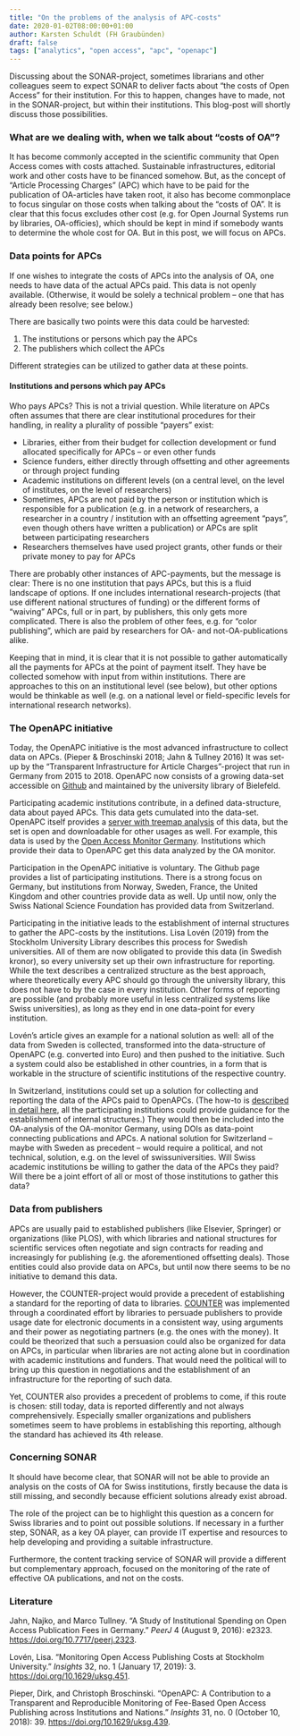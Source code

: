 ```yaml
---
title: "On the problems of the analysis of APC-costs"
date: 2020-01-02T08:00:00+01:00
author: Karsten Schuldt (FH Graubünden)
draft: false
tags: ["analytics", "open access", "apc", "openapc"]
---
```


Discussing about the SONAR-project, sometimes librarians and other colleagues seem to expect SONAR to deliver facts about “the costs of Open Access” for their institution. For this to happen, changes have to made, not in the SONAR-project, but within their institutions. This blog-post will shortly discuss those possibilities.

<!--more-->

### What are we dealing with, when we talk about “costs of OA”?

It has become commonly accepted in the scientific community that Open Access comes with costs attached. Sustainable infrastructures, editorial work and other costs have to be financed somehow. But, as the concept of “Article Processing Charges” (APC) which have to be paid for the publication of OA-articles have taken root, it also has become commonplace to focus singular on those costs when talking about the “costs of OA”. It is clear that this focus excludes other cost (e.g. for Open Journal Systems run by libraries, OA-officies), which should be kept in mind if somebody wants to determine the whole cost for OA. But in this post, we will focus on APCs.

### Data points for APCs

If one wishes to integrate the costs of APCs into the analysis of OA, one needs to have data of the actual APCs paid. This data is not openly available. (Otherwise, it would be solely a technical problem – one that has already been resolve; see below.)

There are basically two points were this data could be harvested:
1. The institutions or persons which pay the APCs
1. The publishers which collect the APCs

Different strategies can be utilized to gather data at these points.

#### Institutions and persons which pay APCs

Who pays APCs? This is not a trivial question. While literature on APCs often assumes that there are clear institutional procedures for their handling, in reality a plurality of possible “payers” exist:
* Libraries, either from their budget for collection development or fund allocated specifically for APCs – or even other funds
* Science funders, either directly through offsetting and other agreements or through project funding
* Academic institutions on different levels (on a central level, on the level of institutes, on the level of researchers)
* Sometimes, APCs are not paid by the person or institution which is responsible for a publication (e.g. in a network of researchers, a researcher in a country / institution with an offsetting agreement “pays”, even though others have written a publication) or APCs are split between participating researchers
* Researchers themselves have used project grants, other funds or their private money to pay for APCs

There are probably other instances of APC-payments, but the message is clear: There is no one institution that pays APCs, but this is a fluid landscape of options. If one includes international research-projects (that use different national structures of funding) or the different forms of “waiving” APCs, full or in part, by publishers, this only gets more complicated. There is also the problem of other fees, e.g. for “color publishing”, which are paid by researchers for OA- and not-OA-publications alike.

Keeping that in mind, it is clear that it is not possible to gather automatically all the payments for APCs at the point of payment itself. They have be collected somehow with input from within institutions. There are approaches to this on an institutional level (see below), but other options would be thinkable as well (e.g. on a national level or field-specific levels for international research networks).

### The OpenAPC initiative

Today, the OpenAPC initiative is the most advanced infrastructure to collect data on APCs. (Pieper & Broschinski 2018; Jahn & Tullney 2016) It was set-up by the “Transparent Infrastructure for Article Charges”-project that run in Germany from 2015 to 2018. OpenAPC now consists of a growing data-set accessible on [Github](https://github.com/OpenAPC/openapc-de) and maintained by the university library of Bielefeld.

Participating academic institutions contribute, in a defined data-structure, data about payed APCs. This data gets cumulated into the data-set. OpenAPC itself provides a [server with treemap analysis](https://treemaps.intact-project.org/apcdata/openapc/) of this data, but the set is open and downloadable for other usages as well. For example, this data is used by the [Open Access Monitor Germany](https://open-access-monitor.de/#/publication-costs). Institutions which provide their data to OpenAPC get this data analyzed by the OA monitor.

Participation in the OpenAPC initiative is voluntary. The Github page provides a list of participating institutions. There is a strong focus on Germany, but institutions from Norway, Sweden, France, the United Kingdom and other countries provide data as well. Up until now, only the Swiss National Science Foundation has provided data from Switzerland.

Participating in the initiative leads to the establishment of internal structures to gather the APC-costs by the institutions. Lisa Lovén (2019) from the Stockholm University Library describes this process for Swedish universities. All of them are now obligated to provide this data (in Swedish kronor), so every university set up their own infrastructure for reporting. While the text describes a centralized structure as the best approach, where theoretically every APC should go through the university library, this does not have to by the case in every institution. Other forms of reporting are possible (and probably more useful in less centralized systems like Swiss universities), as long as they end in one data-point for every institution.

Lovén’s article gives an example for a national solution as well: all of the data from Sweden is collected, transformed into the data-structure of OpenAPC (e.g. converted into Euro) and then pushed to the initiative. Such a system could also be established in other countries, in a form that is workable in the structure of scientific institutions of the respective country.

In Switzerland, institutions could set up a solution for collecting and reporting the data of the APCs paid to OpenAPCs. (The how-to is [described in detail here](https://github.com/OpenAPC/openapc-de/wiki/Data-Submission-Handout), all the participating institutions could provide guidance for the establishment of internal structures.) They would then be included into the OA-analysis of the OA-monitor Germany, using DOIs as data-point connecting publications and APCs. A national solution for Switzerland – maybe with Sweden as precedent – would require a political, and not technical, solution, e.g. on the level of swissuniversities. Will Swiss academic institutions be willing to gather the data of the APCs they paid? Will there be a joint effort of all or most of those institutions to gather this data?

### Data from publishers

APCs are usually paid to established publishers (like Elsevier, Springer) or organizations (like PLOS), with which libraries and national structures for scientific services often negotiate and sign contracts for reading and increasingly for publishing (e.g. the aforementioned offsetting deals). Those entities could also provide data on APCs, but until now there seems to be no initiative to demand this data.

However, the COUNTER-project would provide a precedent of establishing a standard for the reporting of data to libraries. [COUNTER](https://www.projectcounter.org/) was implemented through a coordinated effort by libraries to persuade publishers to provide usage date for electronic documents in a consistent way, using arguments and their power as negotiating partners (e.g. the ones with the money). It could be theorized that such a persuasion could also be organized for data on APCs, in particular when libraries are not acting alone but in coordination with academic institutions and funders. That would need the political will to bring up this question in negotiations and the establishment of an infrastructure for the reporting of such data.

Yet, COUNTER also provides a precedent of problems to come, if this route is chosen: still today, data is reported differently and not always comprehensively. Especially smaller organizations and publishers sometimes seem to have problems in establishing this reporting, although the standard has achieved its 4th release.

### Concerning SONAR

It should have become clear, that SONAR will not be able to provide an analysis on the costs of OA for Swiss institutions, firstly because the data is still missing, and secondly because efficient solutions already exist abroad.

The role of the project can be to highlight this question as a concern for Swiss libraries and to point out  possible solutions. If necessary in a further step, SONAR, as a key OA player, can provide IT expertise and resources to help developing and providing a suitable infrastructure.

Furthermore, the content tracking service of SONAR will provide a different but complementary approach, focused on the monitoring of the rate of effective OA publications, and not on the costs.

### Literature

Jahn, Najko, and Marco Tullney. “A Study of Institutional Spending on Open Access Publication Fees in Germany.” *PeerJ* 4 (August 9, 2016): e2323. https://doi.org/10.7717/peerj.2323.

Lovén, Lisa. “Monitoring Open Access Publishing Costs at Stockholm University.” *Insights* 32, no. 1 (January 17, 2019): 3. https://doi.org/10.1629/uksg.451.

Pieper, Dirk, and Christoph Broschinski. “OpenAPC: A Contribution to a Transparent and Reproducible Monitoring of Fee-Based Open Access Publishing across Institutions and Nations.” *Insights* 31, no. 0 (October 10, 2018): 39. https://doi.org/10.1629/uksg.439.
